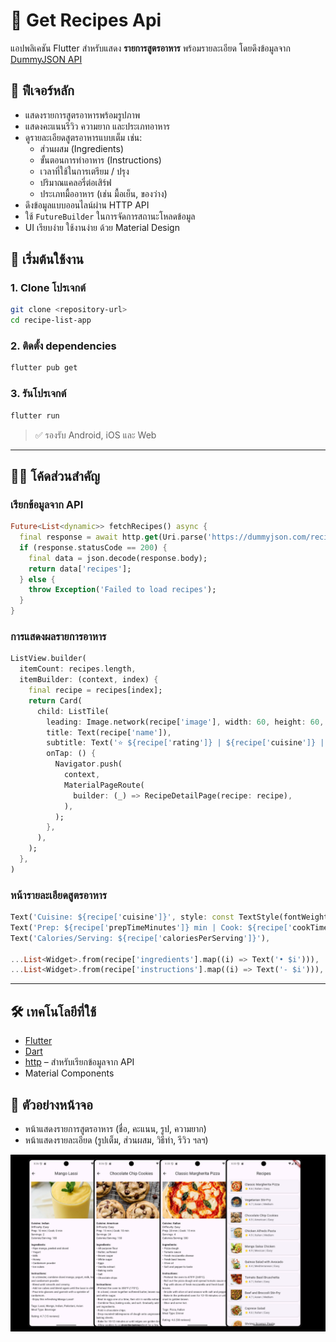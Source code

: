 
# 📱 Get Recipes Api

แอปพลิเคชัน Flutter สำหรับแสดง **รายการสูตรอาหาร** พร้อมรายละเอียด โดยดึงข้อมูลจาก [DummyJSON API](https://dummyjson.com/recipes)

## 🧩 ฟีเจอร์หลัก

- แสดงรายการสูตรอาหารพร้อมรูปภาพ
- แสดงคะแนนรีวิว ความยาก และประเภทอาหาร
- ดูรายละเอียดสูตรอาหารแบบเต็ม เช่น:
  - ส่วนผสม (Ingredients)
  - ขั้นตอนการทำอาหาร (Instructions)
  - เวลาที่ใช้ในการเตรียม / ปรุง
  - ปริมาณแคลอรี่ต่อเสิร์ฟ
  - ประเภทมื้ออาหาร (เช่น มื้อเย็น, ของว่าง)
- ดึงข้อมูลแบบออนไลน์ผ่าน HTTP API
- ใช้ `FutureBuilder` ในการจัดการสถานะโหลดข้อมูล
- UI เรียบง่าย ใช้งานง่าย ด้วย Material Design

## 🚀 เริ่มต้นใช้งาน

### 1. Clone โปรเจกต์

```bash
git clone <repository-url>
cd recipe-list-app
```

### 2. ติดตั้ง dependencies

```bash
flutter pub get
```

### 3. รันโปรเจกต์

```bash
flutter run
```

> ✅ รองรับ Android, iOS และ Web

---

## 🧑‍💻 โค้ดส่วนสำคัญ

### เรียกข้อมูลจาก API

```dart
Future<List<dynamic>> fetchRecipes() async {
  final response = await http.get(Uri.parse('https://dummyjson.com/recipes'));
  if (response.statusCode == 200) {
    final data = json.decode(response.body);
    return data['recipes'];
  } else {
    throw Exception('Failed to load recipes');
  }
}
```

### การแสดงผลรายการอาหาร

```dart
ListView.builder(
  itemCount: recipes.length,
  itemBuilder: (context, index) {
    final recipe = recipes[index];
    return Card(
      child: ListTile(
        leading: Image.network(recipe['image'], width: 60, height: 60, fit: BoxFit.cover),
        title: Text(recipe['name']),
        subtitle: Text('⭐ ${recipe['rating']} | ${recipe['cuisine']} | ${recipe['difficulty']}'),
        onTap: () {
          Navigator.push(
            context,
            MaterialPageRoute(
              builder: (_) => RecipeDetailPage(recipe: recipe),
            ),
          );
        },
      ),
    );
  },
)
```

### หน้ารายละเอียดสูตรอาหาร

```dart
Text('Cuisine: ${recipe['cuisine']}', style: const TextStyle(fontWeight: FontWeight.bold)),
Text('Prep: ${recipe['prepTimeMinutes']} min | Cook: ${recipe['cookTimeMinutes']} min'),
Text('Calories/Serving: ${recipe['caloriesPerServing']}'),

...List<Widget>.from(recipe['ingredients'].map((i) => Text('• $i'))),
...List<Widget>.from(recipe['instructions'].map((i) => Text('- $i'))),
```

---

## 🛠️ เทคโนโลยีที่ใช้

- [Flutter](https://flutter.dev/)
- [Dart](https://dart.dev/)
- [http](https://pub.dev/packages/http) – สำหรับเรียกข้อมูลจาก API
- Material Components

## 📸 ตัวอย่างหน้าจอ

- หน้าแสดงรายการสูตรอาหาร (ชื่อ, คะแนน, รูป, ความยาก)
- หน้าแสดงรายละเอียด (รูปเต็ม, ส่วนผสม, วิธีทำ, รีวิว ฯลฯ)

![get_recipes_api](./lib/get_recipes_api.png) 

